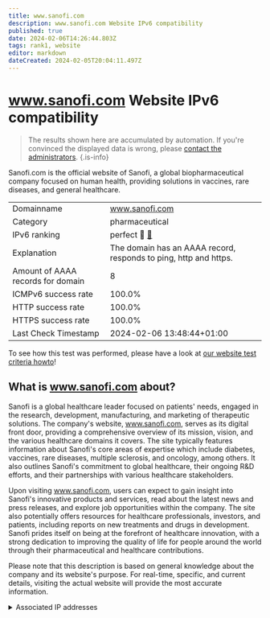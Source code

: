 ```yaml
---
title: www.sanofi.com
description: www.sanofi.com Website IPv6 compatibility
published: true
date: 2024-02-06T14:26:44.803Z
tags: rank1, website
editor: markdown
dateCreated: 2024-02-05T20:04:11.497Z
---
```


# www.sanofi.com Website IPv6 compatibility

> The results shown here are accumulated by automation. If you're convinced the displayed data is wrong, please [contact the administrators](/howto/chat). 
{.is-info}

Sanofi.com is the official website of Sanofi, a global biopharmaceutical company focused on human health, providing solutions in vaccines, rare diseases, and general healthcare.


|   |   |
| - | - |
| Domainname | www.sanofi.com
| Category | pharmaceutical |
| IPv6 ranking | perfect :1st_place_medal: [🔗](/howto/ranking) |
| Explanation | The domain has an AAAA record, responds to ping, http and https. |
| Amount of AAAA records for domain | 8 |
| ICMPv6 success rate | 100.0%|
| HTTP success rate | 100.0% |
| HTTPS success rate | 100.0% |
| Last Check Timestamp | 2024-02-06 13:48:44+01:00 |

To see how this test was performed, please have a look at [our website test criteria howto](/howto/testcriteria/website)!


## What is www.sanofi.com about?
Sanofi is a global healthcare leader focused on patients' needs, engaged in the research, development, manufacturing, and marketing of therapeutic solutions. The company's website, www.sanofi.com, serves as its digital front door, providing a comprehensive overview of its mission, vision, and the various healthcare domains it covers. The site typically features information about Sanofi's core areas of expertise which include diabetes, vaccines, rare diseases, multiple sclerosis, and oncology, among others. It also outlines Sanofi's commitment to global healthcare, their ongoing R&D efforts, and their partnerships with various healthcare stakeholders.

Upon visiting www.sanofi.com, users can expect to gain insight into Sanofi's innovative products and services, read about the latest news and press releases, and explore job opportunities within the company. The site also potentially offers resources for healthcare professionals, investors, and patients, including reports on new treatments and drugs in development. Sanofi prides itself on being at the forefront of healthcare innovation, with a strong dedication to improving the quality of life for people around the world through their pharmaceutical and healthcare contributions.

Please note that this description is based on general knowledge about the company and its website's purpose. For real-time, specific, and current details, visiting the actual website will provide the most accurate information.



<details>
<summary>Associated IP addresses</summary>

2600:9000:2250:5000:f:cfc9:ee40:93a1

2600:9000:2250:5400:f:cfc9:ee40:93a1

2600:9000:2250:8e00:f:cfc9:ee40:93a1

2600:9000:2250:9e00:f:cfc9:ee40:93a1

2600:9000:2250:da00:f:cfc9:ee40:93a1

2600:9000:2250:e800:f:cfc9:ee40:93a1

2600:9000:2250:ee00:f:cfc9:ee40:93a1

2600:9000:2250:f200:f:cfc9:ee40:93a1

</details>

